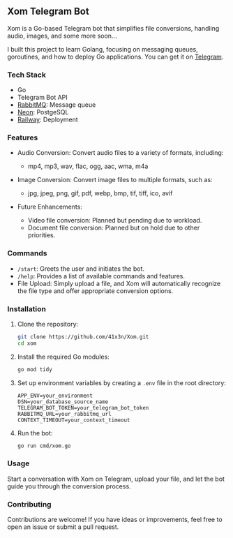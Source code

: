 ## Xom Telegram Bot

Xom is a Go-based Telegram bot that simplifies file conversions, handling audio, images, and some more soon...

I built this project to learn Golang, focusing on messaging queues, goroutines, and how to deploy Go applications. You can get it on [Telegram](https://t.me/xomFileConverterBot).

### Tech Stack

- Go
- Telegram Bot API
- [RabbitMQ](https://www.cloudamqp.com/): Message queue
- [Neon](https://neon.tech/): PostgeSQL
- [Railway](https://railway.app?referralCode=Xf2JoB): Deployment

### **Features**

- Audio Conversion: Convert audio files to a variety of formats, including:
  - mp4, mp3, wav, flac, ogg, aac, wma, m4a

- Image Conversion: Convert image files to multiple formats, such as:
  - jpg, jpeg, png, gif, pdf, webp, bmp, tif, tiff, ico, avif

- Future Enhancements:
  - Video file conversion: Planned but pending due to workload.
  - Document file conversion: Planned but on hold due to other priorities.

### **Commands**

- `/start`: Greets the user and initiates the bot.
- `/help`: Provides a list of available commands and features.
- File Upload: Simply upload a file, and Xom will automatically recognize the file type and offer appropriate conversion options.

### **Installation**

1. Clone the repository:
   ```bash
   git clone https://github.com/41x3n/Xom.git
   cd xom
   ```
2. Install the required Go modules:
   ```bash
   go mod tidy
   ```  
3. Set up environment variables by creating a `.env` file in the root directory:

   ```
   APP_ENV=your_environment
   DSN=your_database_source_name
   TELEGRAM_BOT_TOKEN=your_telegram_bot_token
   RABBITMQ_URL=your_rabbitmq_url
   CONTEXT_TIMEOUT=your_context_timeout
   ```
4. Run the bot:
   ```bash
   go run cmd/xom.go
   ```

### **Usage**

Start a conversation with Xom on Telegram, upload your file, and let the bot guide you through the conversion process.

### **Contributing**

Contributions are welcome! If you have ideas or improvements, feel free to open an issue or submit a pull request.

